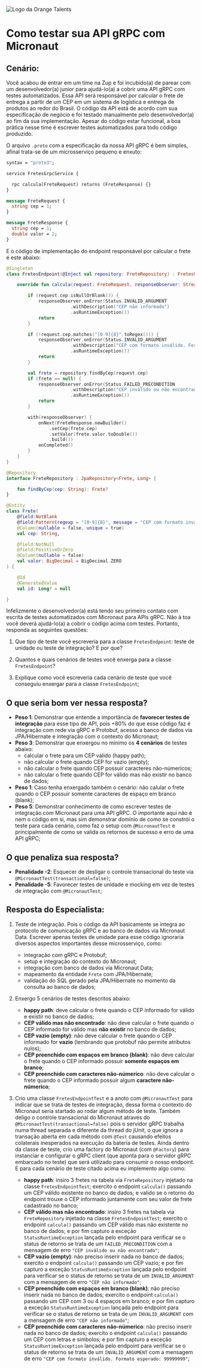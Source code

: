 ![Logo da Orange Talents](resources/Orange-Talents-preto-brilhoesombra.png)

# Como testar sua API gRPC com Micronaut

## Cenário:

Você acabou de entrar em um time na Zup e foi incubido(a) de parear com um desenvolvedor(a) junior para ajudá-lo(a) a cobrir uma API gRPC com testes automatizados. Essa API será responsável por calcular o frete de entrega a partir de um CEP em um sistema de logística e entrega de produtos ao redor do Brasil. O código da API está de acordo com sua especificação de negócio e foi testado manualmente pelo desenvolvedor(a) ao fim da sua implementação. Apesar do código estar funcional, a boa prática nesse time é escrever testes automatizados para todo código produzido.

O arquivo `.proto` com a especificação da nossa API gRPC é bem simples, afinal trata-se de um microsserviço pequeno e enxuto:

```protobuf
syntax = "proto3";

service FretesGrpcService {

  rpc calcula(FreteRequest) returns (FreteResponse) {}
}

message FreteRequest {
  string cep = 1;
}

message FreteResponse {
  string cep = 1;
  double valor = 2;
}
```

E o código de implementação do endpoint responsável por calcular o frete é este abaixo:

```kotlin
@Singleton
class FretesEndpoint(@Inject val repository: FreteRepository) : FretesGrpcServiceGrpc.FretesGrpcServiceImplBase() {

    override fun calcula(request: FreteRequest, responseObserver: StreamObserver<FreteResponse>) {

        if (request.cep.isNullOrBlank()) {
            responseObserver.onError(Status.INVALID_ARGUMENT
                        .withDescription("CEP não informado")
                        .asRuntimeException())
            return
        }

        if (!request.cep.matches("[0-9]{8}".toRegex())) {
            responseObserver.onError(Status.INVALID_ARGUMENT
                        .withDescription("CEP com formato inválido. Formato esperado: 99999999")
                        .asRuntimeException())
            return
        }

        val frete = repository.findByCep(request.cep)
        if (frete == null) {
            responseObserver.onError(Status.FAILED_PRECONDITION
                        .withDescription("CEP inválido ou não encontrado")
                        .asRuntimeException())
            return
        }

        with(responseObserver) {
            onNext(FreteResponse.newBuilder()
                .setCep(frete.cep)
                .setValor(frete.valor.toDouble())
                .build())
            onCompleted()
        }
    }
}

@Repository
interface FreteRepository : JpaRepository<Frete, Long> {

    fun findByCep(cep: String): Frete?
}

@Entity
class Frete(
    @field:NotBlank
    @field:Pattern(regexp = "[0-9]{8}", message = "CEP com formato inválido")
    @Column(nullable = false, unique = true)
    val cep: String,

    @field:NotNull
    @field:PositiveOrZero
    @Column(nullable = false)
    val valor: BigDecimal = BigDecimal.ZERO
) {

    @Id
    @GeneratedValue
    val id: Long? = null

}
```

Infelizmente o desenvolvedor(a) está tendo seu primeiro contato com escrita de testes automatizados com Micronaut para APIs gRPC. Não à toa você deverá ajudá-lo(a) a cobrir o código acima com testes. Portanto, responda as seguintes questões:

1. Que tipo de teste você escreveria para a classe `FretesEndpoint`: teste de unidade ou teste de integração? E por que?

2. Quantos e quais cenários de testes você enxerga para a classe `FretesEndpoint`?

3. Explique como você escreveria cada cenário de teste que você conseguiu enxergar para a classe `FretesEndpoint`;

## O que seria bom ver nessa resposta?

- **Peso 1**: Demonstrar que entende a importância de **favorecer testes de integração** para esse tipo de API, pois +80% do que esse código faz é integração com rede via gRPC e Protobuf, acesso a banco de dados via JPA/Hibernate e integração com o contexto do Micronaut;
- **Peso 3**: Demonstrar que enxergou no mínimo os **4 cenários** de testes abaixo:
    - calcular o frete para um CEP válido (happy path);
    - não calcular o frete quando CEP for vazio (empty);
    - não calcular o frete quando CEP possuir caracteres não-númericos;
    - não calcular o frete quando CEP for válido mas não existir no banco de dados;
- **Peso 1**: Caso tenha enxergado também o cenário: não calular o frete quando o CEP possuir somente caracteres de espaço em branco (blank);
- **Peso 5**: Demonstrar conhecimento de como escrever testes de integração com Micronaut para uma API gRPC. O importante aqui não é nem o código em si, mas sim demonstrar domínio de como se constrói o teste para cada cenário, como faz o setup com `@MicronautTest` e principalmente de como se valida os retornos de sucesso e erro de uma API gRPC; 

## O que penaliza sua resposta?

- **Penalidade -2**: Esquecer de desligar o controle transacional do teste via `@MicronautTest(transactional=false)`;
- **Penalidade -5**: Favorecer testes de unidade e mocking em vez de testes de integração com `@MicronautTest`;

## Resposta do Especialista:

1. Teste de integração. Pois o código da API basicamente se integra ao protocolo de comunicação gRPC e ao banco de dados via Micronaut Data. Escrever apenas testes de unidade para esse código ignoraria diversos aspectos importantes desse microsserviço, como:
    - integração com gRPC e Protobuf;
    - setup e integração do contexto do Micronaut;
    - integração com banco de dados via Micronaut Data;
    - mapeamento da entidade `Frete` com JPA/Hibernate;
    - validação do SQL gerado pela JPA/Hibernate no momento da consulta ao banco de dados;

2. Enxergo 5 cenários de testes descritos abaixo:
    - **happy path**: deve calcular o frete quando o CEP informado for válido e existir no banco de dados;
    - **CEP válido mas não encontrado**: não deve calcular o frete quando o CEP informado for válido mas **não existir** no banco de dados;
    - **CEP vazio (empty)**: não deve calcular o frete quando o CEP informado for **vazio** (lembrando que protobuf não permite atributos nulos);
    - **CEP preenchido com espaços em branco (blank)**: não deve calcular o frete quando o CEP informado possuir **somente espaços em branco**;
    - **CEP preenchido com caracteres não-númerico**: não deve calcular o frete quando o CEP informado possuir algum **caractere não-númerico**;

3. Crio uma classe `FretesEndpointTest` e a anoto com `@MicronautTest` para indicar que se trata de testes de integração, dessa forma o contexto do Micronaut seria startado ao rodar algum método de teste. Também deligo o controle transacional do Micronaut através do `@MicronautTest(transactional=false)` pois o servidor gRPC trabalha numa thread separada e diferente da thread do jUnit, o que ignora a transação aberta em cada método com `@Test` causando efeitos colaterais inesperados na execução da bateria de testes. Ainda dentro da classe de teste, crio uma factory do Micronaut (com `@Factory`) para instanciar e configurar o gRPC client (que aponta para o servidor gRPC embarcado no teste) que será utilizado para consumir o nosso endpoint. E para cada cenário de teste citado acima eu implemento algo como:
    - **happy path**: insiro 3 fretes na tabela via `FreteRepository` injetado na classe `FretesEndpointTest`; exercito o endpoint `calcula()` passando um CEP válido existente no banco de dados; e valido se o retorno do endpoint trouxe o CEP informado juntamente com seu valor de frete cadastrado no banco;
    - **CEP válido mas não encontrado**: insiro 3 fretes na tabela via `FreteRepository` injetado na classe `FretesEndpointTest`; exercito o endpoint `calcula()` passando um CEP válido mas não existente no banco de dados; e por fim capturo a exceção `StatusRuntimeException` lançada pelo endpoint para verificar se o status de retorno se trata de um `FAILED_PRECONDITION` com a mensagem de erro `"CEP inválido ou não encontrado"`;
    - **CEP vazio (empty)**: não preciso inserir nada no banco de dados; exercito o endpoint `calcula()` passando um CEP vazio; e por fim capturo a exceção `StatusRuntimeException` lançada pelo endpoint para verificar se o status de retorno se trata de um `INVALID_ARGUMENT` com a mensagem de erro `"CEP não informado"`;
    - **CEP preenchido com espaços em branco (blank)**: não preciso inserir nada no banco de dados; exercito o endpoint `calcula()` passando um CEP com 3 ou 4 espaços em branco; e por fim capturo a exceção `StatusRuntimeException` lançada pelo endpoint para verificar se o status de retorno se trata de um `INVALID_ARGUMENT` com a mensagem de erro `"CEP não informado"`;
    - **CEP preenchido com caracteres não-númerico**: não preciso inserir nada no banco de dados; exercito o endpoint `calcula()` passando um CEP com letras e simbolos; e por fim capturo a exceção `StatusRuntimeException` lançada pelo endpoint para verificar se o status de retorno se trata de um `INVALID_ARGUMENT` com a mensagem de erro `"CEP com formato inválido. Formato esperado: 99999999"`;


